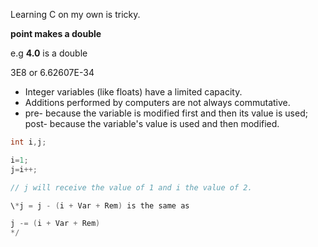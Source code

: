 Learning C on my own is tricky.

**point makes a double**

e.g **4.0** is a double

3E8 or 6.62607E-34

- Integer variables (like floats) have a limited capacity.
- Additions performed by computers are not always commutative.
- pre- because the variable is modified first and then its value is used; post- because the variable's value is used and then modified.

```C
int i,j;

i=1;
j=i++;

// j will receive the value of 1 and i the value of 2.
```
```C
\*j = j - (i + Var + Rem) is the same as 

j -= (i + Var + Rem)
*/ 
```
